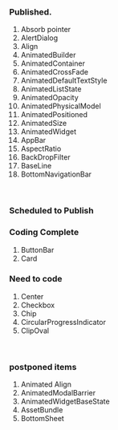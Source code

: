 
<h3>Published.</h3>
<ol>

<li>Absorb pointer</li>
<li>AlertDialog</li>
<li>Align</li>
<li>AnimatedBuilder</li>
<li>AnimatedContainer</li>
<li>AnimatedCrossFade</li>
<li>AnimatedDefaultTextStyle</li>
<li>AnimatedListState</li>
<li>AnimatedOpacity</li>
<li>AnimatedPhysicalModel</li>
<li>AnimatedPositioned</li>
<li>AnimatedSize</li>
<li>AnimatedWidget</li>
<li>AppBar</li>
<li>AspectRatio</li>
<li>BackDropFilter</li>
<li>BaseLine</li>
<li>BottomNavigationBar</li>

</ol>
<br/>

<h3>Scheduled to Publish</h3>
<ol>

</ol>

<h3>Coding Complete</h3>

<ol>
<li>ButtonBar</li>
<li>Card</li>
</ol>

<h3>Need to code</h3>

<ol>

<li>Center</li>
<li>Checkbox</li>
<li>Chip</li>
<li>CircularProgressIndicator</li>
<li>ClipOval</li>
</ol>
<br/>

<h3>postponed items</h3>

<ol>
<li>Animated Align</li>
<li>AnimatedModalBarrier</li>
<li>AnimatedWidgetBaseState</li>
<li>AssetBundle</li>
<li>BottomSheet</li>

</ol>

